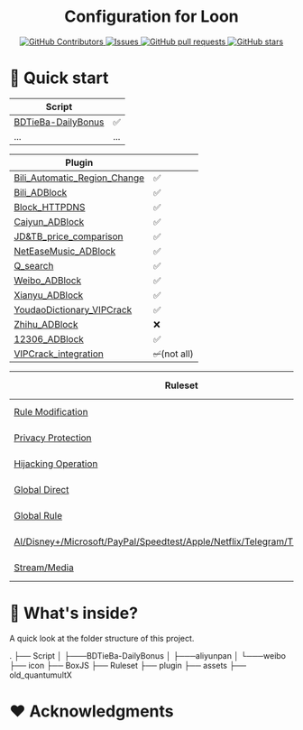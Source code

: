 <h1 align="center">Configuration for Loon</h1>

  <p align="center">
    <a href="https://github.com/mortal0110/Configuration_for_Loon/graphs/contributors">
      <img alt="GitHub Contributors" src="https://img.shields.io/github/contributors/mortal0110/Configuration_for_Loon" />
    </a>
    <a href="https://github.com/mortal0110/Configuration_for_Loon/issues">
      <img alt="Issues" src="https://img.shields.io/github/issues/mortal0110/Configuration_for_Loon?color=0088ff" />
    </a>
    <a href="https://github.com/mortal0110/Configuration_for_Loon/pulls">
      <img alt="GitHub pull requests" src="https://img.shields.io/github/issues-pr/mortal0110/Configuration_for_Loon?color=0088ff" />
    </a>
    <a href="https://github.com/mortal0110/Configuration_for_Loon/stars">
      <img alt="GitHub stars" src="https://img.shields.io/github/stars/mortal0110/Configuration_for_Loon?color=0088ff" />
    </a>
  </p>



# 🚀 Quick start

| Script                                                       |      |
| ------------------------------------------------------------ | ---- |
| [BDTieBa-DailyBonus](https://github.com/Mortal0110/Configuration_for_Loon/tree/main/Script/BDTieBa-DailyBonus) | ✅    |
| ...                                                          | ...  |

| Plugin                                                       |                |
| ------------------------------------------------------------ | -------------- |
| [Bili_Automatic_Region_Change](https://github.com/Mortal0110/Configuration_for_Loon/blob/main/plugin/Bili_Auto_Regions.plugin) | ✅              |
| [Bili_ADBlock](https://github.com/Mortal0110/Configuration_for_Loon/blob/main/plugin/bilibili_phone_removeads.plugin) | ✅              |
| [Block_HTTPDNS](https://github.com/Mortal0110/Configuration_for_Loon/blob/main/plugin/Block_HTTPDNS.plugin) | ✅              |
| [Caiyun_ADBlock](https://github.com/Mortal0110/Configuration_for_Loon/blob/main/plugin/CaiYunAds.plugin) | ✅              |
| [JD&TB_price_comparison](https://github.com/Mortal0110/Configuration_for_Loon/blob/main/plugin/JD_TB_price.plugin) | ✅              |
| [NetEaseMusic_ADBlock](https://github.com/Mortal0110/Configuration_for_Loon/blob/main/plugin/NeteaseCloudMusic_remove_ads.plugin) | ✅              |
| [Q_search](https://github.com/Mortal0110/Configuration_for_Loon/blob/main/plugin/Q_search.plugin) | ✅              |
| [Weibo_ADBlock](https://github.com/Mortal0110/Configuration_for_Loon/blob/main/plugin/Weibo.plugin) | ✅              |
| [Xianyu_ADBlock](None)                                       | ✅              |
| [YoudaoDictionary_VIPCrack](https://github.com/Mortal0110/Configuration_for_Loon/blob/main/plugin/ydcd.plugin) | ✅              |
| [Zhihu_ADBlock](https://github.com/Mortal0110/Configuration_for_Loon/blob/main/plugin/zhihu_plus.plugin) | ❌              |
| [12306_ADBlock](https://github.com/Mortal0110/Configuration_for_Loon/blob/main/plugin/12306_remove_ads.plugin) | ✅              |
| [VIPCrack_integration](https://github.com/Mortal0110/Configuration_for_Loon/blob/main/plugin/VIP.plugin) | ~~✅~~(not all) |

| Ruleset                                                      | Update-time  |
| ------------------------------------------------------------ | ------------ |
| [Rule Modification](https://github.com/Mortal0110/Configuration_for_Loon/blob/main/Ruleset/Unbreak.list) | Jun 21, 2023 |
| [Privacy Protection](https://github.com/Mortal0110/Configuration_for_Loon/blob/main/Ruleset/Privacy.list) | Jun 21, 2023 |
| [Hijacking Operation](https://github.com/Mortal0110/Configuration_for_Loon/blob/main/Ruleset/Hijacking.list) | Jun 21, 2023 |
| [Global Direct](https://github.com/Mortal0110/Configuration_for_Loon/blob/main/Ruleset/China.list) | Jun 26, 2023 |
| [Global Rule](https://github.com/Mortal0110/Configuration_for_Loon/blob/main/Ruleset/Global.list) | Jun 21, 2023 |
| [AI/Disney+/Microsoft/PayPal/Speedtest/Apple/Netflix/Telegram/Tiktok/Wechat](https://github.com/Mortal0110/Configuration_for_Loon/tree/main/Ruleset) | Jun 26, 2023 |
| [Stream/Media](https://github.com/Mortal0110/Configuration_for_Loon/tree/main/Ruleset) | Jun 21, 2023 |



# 📂 What's inside?

A quick look at the folder structure of this project.

 .
    ├── Script
    │   ├───BDTieBa-DailyBonus
    │   ├───aliyunpan
    │   └───weibo
    ├── icon
    ├── BoxJS
    ├── Ruleset
    ├── plugin
    ├── assets
    ├── old_quantumultX



# ❤️ Acknowledgments

